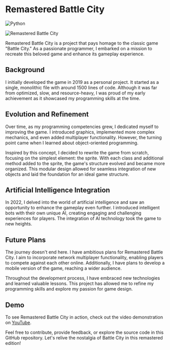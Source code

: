 # Remastered Battle City

![Python](https://img.shields.io/badge/python-3670A0?style=for-the-badge&logo=python&logoColor=ffdd54)

![Remastered Battle City](https://user-images.githubusercontent.com/83712099/176535831-dbf946fd-249e-4d1b-a1f1-b33648814867.png)

Remastered Battle City is a project that pays homage to the classic game "Battle City." As a passionate programmer, I embarked on a mission to recreate this beloved game and enhance its gameplay experience.

## Background

I initially developed the game in 2019 as a personal project. It started as a single, monolithic file with around 1500 lines of code. Although it was far from optimized, slow, and resource-heavy, I was proud of my early achievement as it showcased my programming skills at the time.

## Evolution and Refinement

Over time, as my programming competencies grew, I dedicated myself to improving the game. I introduced graphics, implemented more complex mechanics, and even added multiplayer functionality. However, the turning point came when I learned about object-oriented programming.

Inspired by this concept, I decided to rewrite the game from scratch, focusing on the simplest element: the sprite. With each class and additional method added to the sprite, the game's structure evolved and became more organized. This modular design allowed for seamless integration of new objects and laid the foundation for an ideal game structure.

## Artificial Intelligence Integration

In 2022, I delved into the world of artificial intelligence and saw an opportunity to enhance the gameplay even further. I introduced intelligent bots with their own unique AI, creating engaging and challenging experiences for players. The integration of AI technology took the game to new heights.

## Future Plans

The journey doesn't end here. I have ambitious plans for Remastered Battle City. I aim to incorporate network multiplayer functionality, enabling players to compete against each other online. Additionally, I have plans to develop a mobile version of the game, reaching a wider audience.

Throughout the development process, I have embraced new technologies and learned valuable lessons. This project has allowed me to refine my programming skills and explore my passion for game design.

## Demo

To see Remastered Battle City in action, check out the video demonstration on [YouTube](https://www.youtube.com/watch?v=DIQjkNKRTak).

Feel free to contribute, provide feedback, or explore the source code in this GitHub repository. Let's relive the nostalgia of Battle City in this remastered edition!
